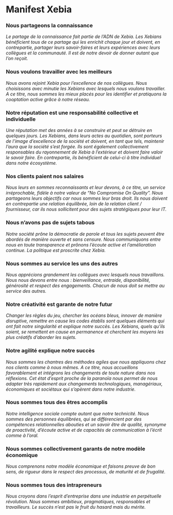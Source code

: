 # Manifest Xebia

### Nous partageons la connaissance
*Le partage de la connaissance fait partie de l’ADN de Xebia. Les Xebians bénéficient tous de ce partage qui les enrichit chaque jour et doivent, en contrepartie, partager leurs savoir-faires et leurs expériences avec leurs collègues et la communauté. Il est de notre devoir de donner autant que l’on reçoit.*

### Nous voulons travailler avec les meilleurs
*Nous avons rejoint Xebia pour l’excellence de nos collègues. Nous choisissons avec minutie les Xebians avec lesquels nous voulons travailler. A ce titre, nous sommes les mieux placés pour les identifier et pratiquons la cooptation active grâce à notre réseau.*

### Notre réputation est une responsabilité collective et individuelle
*Une réputation met des années à se construire et peut se détruire en quelques jours. Les Xebians, dans leurs actes au quotidien, sont porteurs de l’image d’excellence de la société et doivent, en tant que tels, maintenir l’aura que la société s’est forgée. Ils sont également collectivement responsables du rayonnement de Xebia à l’extérieur et doivent faire valoir le savoir faire. En contrepartie, ils bénéficient de celui-ci à titre individuel dans notre écosystème.*

### Nos clients paient nos salaires
*Nous leurs en sommes reconnaissants et leur devons, à ce titre, un service irréprochable, fidèle à notre valeur de “No Compromise On Quality”. Nous partageons leurs objectifs car nous sommes leur bras droit. Ils nous doivent en contrepartie une relation équilibrée, loin de la relation client / fournisseur, car ils nous sollicitent pour des sujets stratégiques pour leur IT.*

### Nous n’avons pas de sujets tabous
*Notre société prône la démocratie de parole et tous les sujets peuvent être abordés de manière ouverte et sans censure. Nous communiquons entre nous en toute transparence et prônons l’écoute active et l’amélioration continue. La politique est proscrite chez Xebia.*

### Nous sommes au service les uns des autres
*Nous apprécions grandement les collègues avec lesquels nous travaillons. Nous nous devons entre nous : bienveillance, entraide, disponibilité, générosité et respect des engagements. Chacun de nous doit se mettre au service des autres.*

### Notre créativité est garante de notre futur
*Changer les règles du jeu, chercher les océans bleus, innover de manière disruptive, remettre en cause les codes établis sont quelques éléments qui ont fait notre singularité et explique notre succès.*
*Les Xebians, quels qu’ils soient, se remettent en cause en permanence et cherchent les moyens les plus créatifs d’aborder les sujets.*

### Notre agilité explique notre succès
*Nous sommes les chantres des méthodes agiles que nous appliquons chez nos clients comme à nous mêmes. A ce titre, nous accueillons favorablement et intégrons les changements de toute nature dans nos réflexions. Cet état d’esprit proche de la paranoïa nous permet de nous adapter très rapidement aux  changements technologiques, managériaux, économiques et sociétaux qui s’opèrent dans notre industrie.*

### Nous sommes tous des êtres accomplis
*Notre intelligence sociale compte autant que notre technicité. Nous sommes des personnes équilibrées, qui se différencient par des compétences relationnelles abouties et un savoir être de qualité, synonyme de proactivité, d’écoute active et de capacités de communication à l’écrit comme à l’oral.*

### Nous sommes collectivement garants de notre modèle économique
*Nous comprenons notre modèle économique et faisons preuve de bon sens, de rigueur dans le respect des processus, de maturité et de frugalité.*

### Nous sommes tous des intrapreneurs
*Nous croyons dans l’esprit d’entreprise dans une industrie en perpétuelle révolution. Nous sommes ambitieux, pragmatiques, responsables et travailleurs.*
*Le succès n’est pas le fruit du hasard mais du mérite.*
